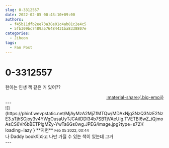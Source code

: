 ```yaml
---
slug: 0-3312557
date: 2022-02-05 00:43:10+09:00
authors:
  - f45b11dfb2ee73a38e01c4ab81c2e4c5
  - 5fb309bc7489a576484431ba8338807e
categories:
  - Jiheon
tags:
  - Fan Post
---
```


# 0-3312557

<div class="post-container" markdown="1">
<div class="content-container md-sidebar__scrollwrap" markdown="1">

헌이는 인생 책 같은 거 있어??

</div>
</div>

<div style="text-align: right;" markdown="1">
<a href="https://weverse.io/fromis9/fanpost/0-3312557" style="text-align: right;">:material-share:{.big-emoji}</a>
</div>
---

<div class="comments-container md-sidebar__scrollwrap" markdown="1">
<div class="comment" markdown="1">
<div class='id-container' markdown="1">
![](https://phinf.wevpstatic.net/MjAyMzA2MjZfMTQw/MDAxNjg3NzQ3NzE2NzE3.sTjhSGjoy3v4YWgOusaUyTJCAiIDDI34b7SBTjVAeUIg.TVETBI6wZ_tQjmoAsCS6Vr6bBETPlgMZy-YwTa6Gs0wg.JPEG/image.jpg?type=s72){ loading=lazy }
**<span class="artist">지헌</span>** <small>Feb 05 2022, 00:44</small><br>
</div>
<div class='comment-body' markdown="1">
나 Daddy book이라고 나만 가질 수 있는 책이 있는데 그거
</div>
</div>
</div>
---
